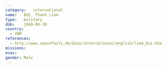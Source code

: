 ```yaml
---
category:	international
name:	BUI, Thanh Liem
type:	military
dob:	1949-06-30
country:
  - VNM
references:
  - http://www.spacefacts.de/bios/international/english/liem_bui.htm
missions:
evas:
gender:	Male
---
```

